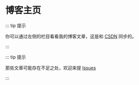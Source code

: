 # 博客主页

::: tip 提示

你可以通过左侧的栏目看看我的博客文章，这是和 [CSDN](https://blog.csdn.net/biao_feng) 同步的。

:::

::: tip 提示

那些文章可能存在不足之处，欢迎来提 [Issues](https://github.com/biaov/wordpress/issues)

:::

<style lang="less">
.sidebar-group a.sidebar-link{
  text-overflow: ellipsis;
  white-space: nowrap;
  overflow: hidden;
}
</style>
